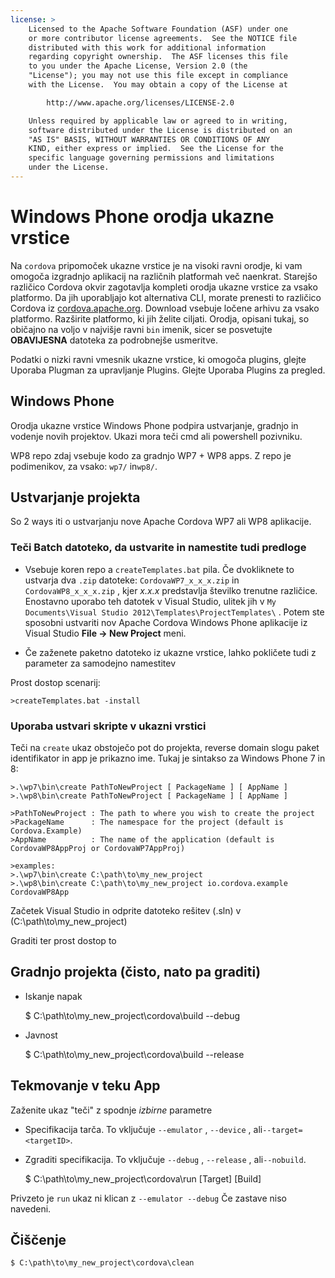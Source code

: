 ```yaml
---
license: >
    Licensed to the Apache Software Foundation (ASF) under one
    or more contributor license agreements.  See the NOTICE file
    distributed with this work for additional information
    regarding copyright ownership.  The ASF licenses this file
    to you under the Apache License, Version 2.0 (the
    "License"); you may not use this file except in compliance
    with the License.  You may obtain a copy of the License at

        http://www.apache.org/licenses/LICENSE-2.0

    Unless required by applicable law or agreed to in writing,
    software distributed under the License is distributed on an
    "AS IS" BASIS, WITHOUT WARRANTIES OR CONDITIONS OF ANY
    KIND, either express or implied.  See the License for the
    specific language governing permissions and limitations
    under the License.
---
```


# Windows Phone orodja ukazne vrstice

Na `cordova` pripomoček ukazne vrstice je na visoki ravni orodje, ki vam omogoča izgradnjo aplikacij na različnih platformah več naenkrat. Starejšo različico Cordova okvir zagotavlja kompleti orodja ukazne vrstice za vsako platformo. Da jih uporabljajo kot alternativa CLI, morate prenesti to različico Cordova iz [cordova.apache.org][1]. Download vsebuje ločene arhivu za vsako platformo. Razširite platformo, ki jih želite ciljati. Orodja, opisani tukaj, so običajno na voljo v najvišje ravni `bin` imenik, sicer se posvetujte **OBAVIJESNA** datoteka za podrobnejše usmeritve.

 [1]: http://cordova.apache.org

Podatki o nizki ravni vmesnik ukazne vrstice, ki omogoča plugins, glejte Uporaba Plugman za upravljanje Plugins. Glejte Uporaba Plugins za pregled.

## Windows Phone

Orodja ukazne vrstice Windows Phone podpira ustvarjanje, gradnjo in vodenje novih projektov. Ukazi mora teči cmd ali powershell pozivniku.

WP8 repo zdaj vsebuje kodo za gradnjo WP7 + WP8 apps. Z repo je podimenikov, za vsako: `wp7/` in`wp8/`.

## Ustvarjanje projekta

So 2 ways iti o ustvarjanju nove Apache Cordova WP7 ali WP8 aplikacije.

### Teči Batch datoteko, da ustvarite in namestite tudi predloge

*   Vsebuje koren repo a `createTemplates.bat` pila. Če dvokliknete to ustvarja dva `.zip` datoteke: `CordovaWP7_x_x_x.zip` in `CordovaWP8_x_x_x.zip` , kjer *x.x.x* predstavlja številko trenutne različice. Enostavno uporabo teh datotek v Visual Studio, ulitek jih v `My Documents\Visual Studio
2012\Templates\ProjectTemplates\` . Potem ste sposobni ustvariti nov Apache Cordova Windows Phone aplikacije iz Visual Studio **File → New Project** meni.

*   Če zaženete paketno datoteko iz ukazne vrstice, lahko pokličete tudi z parameter za samodejno namestitev

Prost dostop scenarij:

    >createTemplates.bat -install
    

### Uporaba ustvari skripte v ukazni vrstici

Teči na `create` ukaz obstoječo pot do projekta, reverse domain slogu paket identifikator in app je prikazno ime. Tukaj je sintakso za Windows Phone 7 in 8:

    >.\wp7\bin\create PathToNewProject [ PackageName ] [ AppName ]
    >.\wp8\bin\create PathToNewProject [ PackageName ] [ AppName ]
    
    >PathToNewProject : The path to where you wish to create the project
    >PackageName      : The namespace for the project (default is Cordova.Example)
    >AppName          : The name of the application (default is CordovaWP8AppProj or CordovaWP7AppProj)
    
    >examples:
    >.\wp7\bin\create C:\path\to\my_new_project
    >.\wp8\bin\create C:\path\to\my_new_project io.cordova.example CordovaWP8App
    

Začetek Visual Studio in odprite datoteko rešitev (.sln) v (C:\path\to\my\_new\_project)

Graditi ter prost dostop to

## Gradnjo projekta (čisto, nato pa graditi)

*   Iskanje napak
    
    $ C:\path\to\my\_new\_project\cordova\build --debug

*   Javnost
    
    $ C:\path\to\my\_new\_project\cordova\build --release

## Tekmovanje v teku App

Zaženite ukaz "teči" z spodnje *izbirne* parametre

*   Specifikacija tarča. To vključuje `--emulator` , `--device` , ali`--target=<targetID>`.

*   Zgraditi specifikacija. To vključuje `--debug` , `--release` , ali`--nobuild`.
    
    $ C:\path\to\my\_new\_project\cordova\run \[Target\] \[Build\]

Privzeto je `run` ukaz ni klican z `--emulator --debug` Če zastave niso navedeni.

## Čiščenje

    $ C:\path\to\my_new_project\cordova\clean